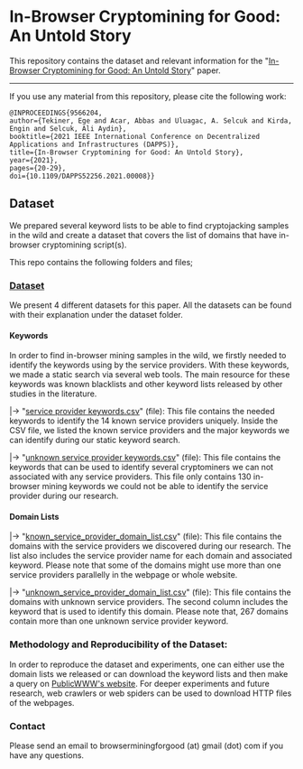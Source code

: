 # In-Browser Cryptomining for Good: An Untold Story

This repository contains the dataset and relevant information for the "[In-Browser Cryptomining for Good: An Untold Story](https://ieeexplore.ieee.org/abstract/document/9566204)" paper.


------------------------------
If you use any material from this repository, please cite the following work:

```
@INPROCEEDINGS{9566204,  
author={Tekiner, Ege and Acar, Abbas and Uluagac, A. Selcuk and Kirda, Engin and Selcuk, Ali Aydin},  
booktitle={2021 IEEE International Conference on Decentralized Applications and Infrastructures (DAPPS)},   
title={In-Browser Cryptomining for Good: An Untold Story},   
year={2021}, 
pages={20-29},  
doi={10.1109/DAPPS52256.2021.00008}}
```


## Dataset
We prepared several keyword lists to be able to find cryptojacking samples in the wild and create a dataset that covers the list of domains that have in-browser cryptomining script(s).



This repo contains the following folders and files;

### [Dataset](https://github.com/browserminingforgood/browserminingforgood/tree/main/Dataset)
We present 4 different datasets for this paper. All the datasets can be found with their explanation under the dataset folder.

#### Keywords

In order to find in-browser mining samples in the wild, we firstly needed to identify the keywords using by the service providers. With these keywords, we made a static search via several web tools. The main resource for these keywords was known blacklists and other keyword lists released by other studies in the literature.


|-> "[service provider keywords.csv](https://github.com/browserminingforgood/browserminingforgood/blob/main/Dataset/service%20provider%20keywords.csv)" (file): This file contains the needed keywords to identify the 14 known service providers uniquely. Inside the CSV file, we listed the known service providers and the major keywords we can identify during our static keyword search.
 
|-> "[unknown service provider keywords.csv](https://github.com/browserminingforgood/browserminingforgood/blob/main/Dataset/unknown%20service%20provider%20keywords.csv)" (file): This file contains the keywords that can be used to identify several cryptominers we can not associated with any service providers. This file only contains 130 in-browser mining keywords we could not be able to identify the service provider during our research.
 
#### Domain Lists
 
 |->  "[known_service_provider_domain_list.csv](https://github.com/browserminingforgood/browserminingforgood/blob/main/Dataset/known_service_provider_domain_list.csv)" (file): This file contains the domains with the service providers we discovered during our research. The list also includes the service provider name for each domain and associated keyword. Please note that some of the domains might use more than one service providers parallelly in the webpage or whole website.
 
 |-> "[unknown_service_provider_domain_list.csv](https://github.com/browserminingforgood/browserminingforgood/blob/main/Dataset/unknown_service_provider_domain_list.csv)" (file): This file contains the domains with unknown service providers. The second column includes the keyword that is used to identify this domain. Please note that, 267 domains contain more than one unknown service provider keyword.
 
 
 

### Methodology and Reproducibility of the Dataset:

In order to reproduce the dataset and experiments, one can either use the domain lists we released or can download the keyword lists and then make a query on [PublicWWW's website](https://publicwww.com/). For deeper experiments and future research, web crawlers or web spiders can be used to download HTTP files of the webpages.

### Contact

Please send an email to browserminingforgood (at) gmail (dot) com if you have any questions.

